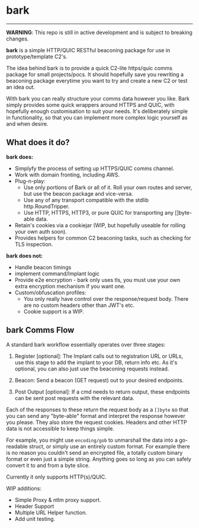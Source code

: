 # bark
---
**WARNING**: This repo is still in active development and is subject to breaking changes.

**bark** is a simple HTTP/QUIC RESTful beaconing package for use in prototype/template C2's.

The idea behind bark is to provide a quick C2-lite https/quic comms package for small projects/pocs. It should hopefully save you rewriting a beaconing package everytime you want to try and create a new C2 or test an idea out. 

With bark you can really structure your comms data however you like. Bark simply provides some quick wrappers around HTTPS and QUIC, with hopefully enough customisation to suit your needs. It's deliberately simple in functionality, so that you can implement more complex logic yourself as and when desire.

## What does it do?

**bark does:**
* Simplyfy the process of setting up HTTPS/QUIC comms channel.
* Work with domain fronting, including AWS.
* Plug-n-play:
    - Use only portions of Bark or all of it. Roll your own routes and server, but use the beacon package and vice-versa.
    - Use any of any transport compatible with the stdlib http.RoundTripper.
    - Use HTTP, HTTPS, HTTP3, or pure QUIC for transporting any []byte-able data.
* Retain's cookies via a cookiejar (WIP, but hopefully useable for rolling your own auth soon).
* Provides helpers for common C2 beaconing tasks, such as checking for TLS inspection.

**bark does not:**
* Handle beacon timings
* implement command/Implant logic
* Provide e2e encryption - bark only uses tls, you must use your own extra encryption mechanism if you want one.
* Custom/obfuscation profiles: 
    - You only really have control over the response/request body. There are no custom headers other than JWT's etc.
    - Cookie support is a WIP.
## bark Comms Flow

A standard bark workflow essentially operates over three stages:

1. Register [optional]:
The Implant calls out to registration URL or URLs, use this stage to add the implant to your DB, return info etc.
As it's optional, you can also just use the beaconing requests instead.

2. Beacon:
Send a beacon (GET request) out to your desired endpoints.

3. Post Output [optional]:
If a cmd needs to return output, these endpoints can be sent post requests with the relevant data. 

Each of the responses to these return the request body as a `[]byte` so that you can send any "byte-able" format and interpret the response however you please. They also store the request cookies. Headers and other HTTP data is not accessible to keep things simple.

For example, you might use `encoding/gob` to unmarshall the data into a go-readable struct, or simply use an entirely custom format. For example there is no reason you couldn't send an encrypted file, a totally custom binary format or even just a simple string. Anything goes so long as you can safely convert it to and from a byte slice.

Currently it only supports HTTP(s)/QUIC. 

WIP additions:
* Simple Proxy & ntlm proxy support.
* Header Support
* Multiple URL Helper function.
* Add unit testing.